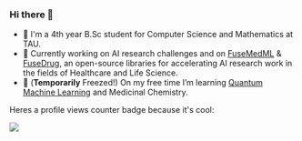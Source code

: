 ### Hi there 👋

- 🎒 I'm a 4th year B.Sc student for Computer Science and Mathematics at TAU.
- 🔭 Currently working on AI research challenges and on [FuseMedML](https://github.com/BiomedSciAI/fuse-med-ml) & [FuseDrug](https://github.com/BiomedSciAI/fuse-drug), an open-source libraries for accelerating AI research work in the fields of Healthcare and Life Science.
- 🌱 (**Temporarily** Freezed!) On my free time I’m learning [Quantum Machine Learning](https://qiskit.org/learn/summer-school/quantum-computing-and-quantum-learning-2021/) and Medicinal Chemistry.


Heres a profile views counter badge because it's cool:

![](https://komarev.com/ghpvc/?username=sagipolaczek)
<!--
**SagiPolaczek/SagiPolaczek** is a ✨ _special_ ✨ repository because its `README.md` (this file) appears on your GitHub profile.

Here are some ideas to get you started:

- 🔭 I’m currently working on ...
- 🌱 I’m currently learning ...
- 👯 I’m looking to collaborate on ...
- 🤔 I’m looking for help with ...
- 💬 Ask me about ...
- 📫 How to reach me: ...
- 😄 Pronouns: ...
- ⚡ Fun fact: ...
-->
